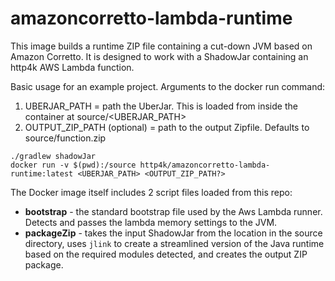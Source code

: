 # amazoncorretto-lambda-runtime

This image builds a runtime ZIP file containing a cut-down JVM based on Amazon Corretto. It is designed to work with a ShadowJar containing an http4k AWS Lambda function.

Basic usage for an example project. Arguments to the docker run command:
1. UBERJAR_PATH = path the UberJar. This is loaded from inside the container at source/<UBERJAR_PATH>
2. OUTPUT_ZIP_PATH (optional) = path to the output Zipfile. Defaults to source/function.zip

```shell
./gradlew shadowJar
docker run -v $(pwd):/source http4k/amazoncorretto-lambda-runtime:latest <UBERJAR_PATH> <OUTPUT_ZIP_PATH?>
```

The Docker image itself includes 2 script files loaded from this repo:
- **bootstrap** - the standard bootstrap file used by the Aws Lambda runner. Detects and passes the lambda memory settings to the JVM. 
- **packageZip** - takes the input ShadowJar from the location in the source directory, uses `jlink` to create a streamlined version of the Java runtime based on the required modules detected, and creates the output ZIP package. 
